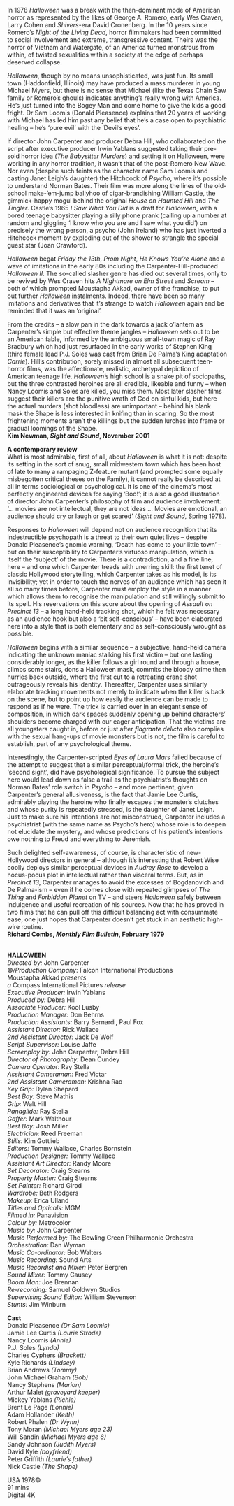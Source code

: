 
In 1978 _Halloween_ was a break with the then-dominant mode of American horror as represented by the likes of George A. Romero, early Wes Craven, Larry Cohen and _Shivers_-era David Cronenberg. In the 10 years since Romero’s _Night of the Living Dead_, horror filmmakers had been committed to social involvement and extreme, transgressive content. Theirs was the horror of Vietnam and Watergate, of an America turned monstrous from within, of twisted sexualities within a society at the edge of perhaps deserved collapse.

_Halloween_, though by no means unsophisticated, was just fun. Its small town (Haddonfield, Illinois) may have produced a mass murderer in young Michael Myers, but there is no sense that Michael (like the Texas Chain Saw family or Romero’s ghouls) indicates anything’s really wrong with America. He’s just turned into the Bogey Man and come home to give the kids a good fright. Dr Sam Loomis (Donald Pleasence) explains that 20 years of working with Michael has led him past any belief that he’s a case open to psychiatric healing – he’s ‘pure evil’ with the ‘Devil’s eyes’.

If director John Carpenter and producer Debra Hill, who collaborated on the script after executive producer Irwin Yablans suggested taking their pre-sold horror idea (_The Babysitter Murders_) and setting it on Halloween, were working in any horror tradition, it wasn’t that of the post-Romero New Wave. Nor even (despite such feints as the character name Sam Loomis and casting Janet Leigh’s daughter) the Hitchcock of _Psycho_, where it’s possible to understand Norman Bates. Their film was more along the lines of the old-school make-’em-jump ballyhoo of cigar-brandishing William Castle, the gimmick-happy mogul behind the original _House on Haunted Hill_ and _The Tingler_. Castle’s 1965 _I Saw What You Did_ is a draft for _Halloween_, with a bored teenage babysitter playing a silly phone prank (calling up a number at random and giggling ‘I know who you are and I saw what you did’) on precisely the wrong person, a psycho (John Ireland) who has just inverted a Hitchcock moment by exploding out of the shower to strangle the special guest star (Joan Crawford).

_Halloween_ begat _Friday the 13th_, _Prom Night_, _He Knows You’re Alone_ and a wave of imitations in the early 80s including the Carpenter-Hill-produced _Halloween II_. The so-called slasher genre has died out several times, only to be revived by Wes Craven hits _A Nightmare on Elm Street_ and _Scream_ – both of which prompted Moustapha Akkad, owner of the franchise, to put out further _Halloween_ instalments. Indeed, there have been so many imitations and derivatives that it’s strange to watch _Halloween_ again and be reminded that it was an ‘original’.

From the credits – a slow pan in the dark towards a jack o’lantern as Carpenter’s simple but effective theme jangles – _Halloween_ sets out to be an American fable, informed by the ambiguous small-town magic of Ray Bradbury which had just resurfaced in the early works of Stephen King (third female lead P.J. Soles was cast from Brian De Palma’s King adaptation _Carrie_). Hill’s contribution, sorely missed in almost all subsequent teen-horror films, was the affectionate, realistic, archetypal depiction of American teenage life. _Halloween_’s high school is a snake pit of sociopaths, but the three contrasted heroines are all credible, likeable and funny – when Nancy Loomis and Soles are killed, you miss them. Most later slasher films suggest their killers are the punitive wrath of God on sinful kids, but here the actual murders (shot bloodless) are unimportant – behind his blank mask the Shape is less interested in knifing than in scaring. So the most frightening moments aren’t the killings but the sudden lurches into frame or gradual loomings of the Shape.  
**Kim Newman, _Sight and Sound_, November 2001**

**A contemporary review**  
What is most admirable, first of all, about _Halloween_ is what it is not: despite its setting in the sort of snug, small midwestern town which has been host of late to many a rampaging Z-feature mutant (and prompted some equally misbegotten critical theses on the Family), it cannot really be described at all in terms sociological or psychological. It is one of the cinema’s most perfectly engineered devices for saying ‘Boo!’; it is also a good illustration of director John Carpenter’s philosophy of film and audience involvement: ‘... movies are not intellectual, they are not ideas ... Movies are emotional, an audience should cry or laugh or get scared’ (_Sight and Sound_, Spring 1978).

Responses to _Halloween_ will depend not on audience recognition that its indestructible psychopath is a threat to their own quiet lives – despite Donald Pleasence’s gnomic warning, ‘Death has come to your little town’ – but on their susceptibility to Carpenter’s virtuoso manipulation, which is itself the ‘subject’ of the movie. There is a contradiction, and a fine line, here – and one which Carpenter treads with unerring skill: the first tenet of classic Hollywood storytelling, which Carpenter takes as his model, is its invisibility; yet in order to touch the nerves of an audience which has seen it all so many times before, Carpenter must employ the style in a manner which allows them to recognise the manipulation and still willingly submit to its spell. His reservations on this score about the opening of _Assault on Precinct 13_ – a long hand-held tracking shot, which he felt was necessary as an audience hook but also a ‘bit self-conscious’ – have been elaborated here into a style that is both elementary and as self-consciously wrought as possible.

_Halloween_ begins with a similar sequence – a subjective, hand-held camera indicating the unknown maniac stalking his first victim – but one lasting considerably longer, as the killer follows a girl round and through a house, climbs some stairs, dons a Halloween mask, commits the bloody crime then hurries back outside, where the first cut to a retreating crane shot outrageously reveals his identity. Thereafter, Carpenter uses similarly elaborate tracking movements not merely to indicate when the killer is back on the scene, but to point up how easily the audience can be made to respond as if he were. The trick is carried over in an elegant sense of composition, in which dark spaces suddenly opening up behind characters’ shoulders become charged with our eager anticipation. That the victims are all youngsters caught in, before or just after _flagrante delicto_ also complies with the sexual hang-ups of movie monsters but is not, the film is careful to establish, part of any psychological theme.

Interestingly, the Carpenter-scripted _Eyes of Laura Mars_ failed because of the attempt to suggest that a similar perceptual/formal trick, the heroine’s ‘second sight’, did have psychological significance. To pursue the subject here would lead down as false a trail as the psychiatrist’s thoughts on Norman Bates’ role switch in _Psycho_ – and more pertinent, given Carpenter’s general allusiveness, is the fact that Jamie Lee Curtis, admirably playing the heroine who finally escapes the monster’s clutches and whose purity is repeatedly stressed, is the daughter of Janet Leigh. Just to make sure his intentions are not misconstrued, Carpenter includes a psychiatrist (with the same name as Psycho’s hero) whose role is to deepen not elucidate the mystery, and whose predictions of his patient’s intentions owe nothing to Freud and everything to Jeremiah.

Such delighted self-awareness, of course, is characteristic of new-Hollywood directors in general – although it’s interesting that Robert Wise coolly deploys similar perceptual devices in _Audrey Rose_ to develop a hocus-pocus plot in intellectual rather than visceral terms. But, as in _Precinct 13_, Carpenter manages to avoid the excesses of Bogdanovich and De Palma-ism – even if he comes close with repeated glimpses of _The Thing_ and _Forbidden Planet_ on TV – and steers _Halloween_ safely between indulgence and useful recreation of his sources. Now that he has proved in two films that he can pull off this difficult balancing act with consummate ease, one just hopes that Carpenter doesn’t get stuck in an aesthetic high-wire routine.  
**Richard Combs, _Monthly Film Bulletin_, February 1979**
<br><br>

**HALLOWEEN**<br>
_Directed by:_ John Carpenter<br>
©_/Production Company_:  Falcon International Productions<br>
Moustapha Akkad _presents_<br>
_a_ Compass International Pictures _release_<br>
_Executive Producer:_ Irwin Yablans<br>
_Produced by:_ Debra Hill<br>
_Associate Producer:_ Kool Lusby<br>
_Production Manager:_ Don Behrns<br>
_Production Assistants:_ Barry Bernardi, Paul Fox<br>
_Assistant Director:_ Rick Wallace<br>
_2nd Assistant Director:_ Jack De Wolf<br>
_Script Supervisor:_ Louise Jaffe<br>
_Screenplay by:_ John Carpenter, Debra Hill<br>
_Director of Photography:_ Dean Cundey<br>
_Camera Operator:_ Ray Stella<br>
_Assistant Cameraman:_ Fred Victar<br>
_2nd Assistant Cameraman:_ Krishna Rao<br>
_Key Grip:_ Dylan Shepard<br>
_Best Boy:_ Steve Mathis<br>
_Grip:_ Walt Hill<br>
_Panaglide:_ Ray Stella<br>
_Gaffer:_ Mark Walthour<br>
_Best Boy:_ Josh Miller<br>
_Electrician:_ Reed Freeman<br>
_Stills:_ Kim Gottlieb<br>
_Editors:_ Tommy Wallace, Charles Bornstein<br>
_Production Designer:_ Tommy Wallace<br>
_Assistant Art Director:_ Randy Moore<br>
_Set Decorator:_ Craig Stearns<br>
_Property Master:_ Craig Stearns<br>
_Set Painter:_ Richard Girod<br>
_Wardrobe:_ Beth Rodgers<br>
_Makeup:_ Erica Ulland<br>
_Titles and Opticals:_ MGM<br>
_Filmed in:_ Panavision<br>
_Colour by:_ Metrocolor<br>
_Music by:_ John Carpenter<br>
_Music Performed by:_  The Bowling Green Philharmonic Orchestra<br>
_Orchestration:_ Dan Wyman<br>
_Music Co-ordinator:_ Bob Walters<br>
_Music Recording:_ Sound Arts<br>
_Music Recordist and Mixer:_ Peter Bergren<br>
_Sound Mixer:_ Tommy Causey<br>
_Boom Man:_ Joe Brennan<br>
_Re-recording:_ Samuel Goldwyn Studios<br>
_Supervising Sound Editor:_ William Stevenson<br>
_Stunts:_ Jim Winburn<br>

**Cast**<br>
Donald Pleasence _(Dr Sam Loomis)_<br>
Jamie Lee Curtis _(Laurie Strode)_<br>
Nancy Loomis _(Annie)_<br>
P.J. Soles _(Lynda)_<br>
Charles Cyphers _(Brackett)_<br>
Kyle Richards _(Lindsey)_<br>
Brian Andrews _(Tommy)_<br>
John Michael Graham _(Bob)_<br>
Nancy Stephens _(Marion)_<br>
Arthur Malet _(graveyard keeper)_<br>
Mickey Yablans _(Richie)_<br>
Brent Le Page _(Lonnie)_<br>
Adam Hollander _(Keith)_<br>
Robert Phalen _(Dr Wynn)_<br>
Tony Moran _(Michael Myers age 23)_<br>
Will Sandin _(Michael Myers age 6)_<br>
Sandy Johnson _(Judith Myers)_<br>
David Kyle _(boyfriend)_<br>
Peter Griffith _(Laurie’s father)_<br>
Nick Castle _(The Shape)_<br>

USA 1978©<br>
91 mins<br>
Digital 4K<br>
<br><br>



<!--stackedit_data:
eyJoaXN0b3J5IjpbLTE0NDk5OTQ1MzldfQ==
-->